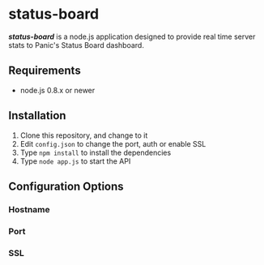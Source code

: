 # status-board

***status-board*** is a node.js application designed to provide real time server stats to Panic's Status Board dashboard.

## Requirements
- node.js 0.8.x or newer

## Installation
1. Clone this repository, and change to it
2. Edit `config.json` to change the port, auth or enable SSL
3. Type `npm install` to install the dependencies
4. Type `node app.js` to start the API

## Configuration Options
### Hostname
### Port
### SSL
